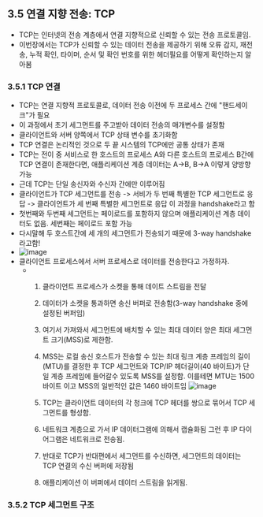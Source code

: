 ## 3.5 연결 지향 전송: TCP
- TCP는 인터넷의 전송 계층에서 연결 지향적으로 신뢰할 수 있는 전송 프로토콜임.
- 이번장에서는 TCP가 신뢰할 수 있는 데이터 전송을 제공하기 위해 오류 감지, 재전송, 누적 확인, 타이머, 순서 및 확인 번호를 위한 헤더필요를 어떻게 확인하는지 알아봄

### 3.5.1 TCP 연결
- TCP는 연결 지향적 프로토콜로, 데이터 전송 이전에 두 프로세스 간에 "핸드세이크"가 필요
- 이 과정에서 초기 세그먼트를 주고받아 데이터 전송의 매개변수를 설정함
- 클라이언트와 서버 양쪽에서 TCP 상태 변수를 초기화함
- TCP 연결은 논리적인 것으로 두 끝 시스템의 TCP에만 공통 상태가 존재
- TCP는 전이 중 서비스로 한 호스트의 프로세스 A와 다른 호스트의 프로세스 B간에 TCP 연결이 존재한다면, 애플리케이션 계층 데이터는 A->B, B->A 이렇게 양방향 가능
- 근데 TCP는 단일 송신자와 수신자 간에만 이루어짐
- 클라이언트가 TCP 세그먼트를 전송 -> 서비가 두 번째 특별한 TCP 세그먼트로 응답 -> 클라이언트가 세 번째 특별한 세그먼트로 응답 이 과정을 handshake라고 함
- 첫번째와 두번째 세그먼트는 페이로드를 포함하지 않으며 애플리케이션 계층 데이터도 없음. 세번째는 페이로드 포함 가능
- 다시말해 두 호스트간에 세 개의 세그먼트가 전송되기 때문에 3-way handshake 라고함!
- ![image](https://github.com/user-attachments/assets/700f5923-63cc-45ed-be21-7ae685bf1d71)
- 클라이언트 프로세스에서 서버 프로세스로 데이터를 전송한다고 가정하자.
  - 1) 클라이언트 프로세스가 소켓을 통해 데이트 스트림을 전달
    2) 데이터가 소켓을 통과하면 송신 버퍼로 전송함(3-way handshake 중에 설정된 버퍼임)
    3) 여기서 가져와서 세그먼트에 배치할 수 있는 최대 데이터 양은 최대 세그먼트 크기(MSS)로 제한함.
    4) MSS는 로컬 송신 호스트가 전송할 수 있는 최대 링크 계층 프레임의 길이(MTU)를 결정한 후 TCP 세그먼트와 TCP/IP 헤더길이(40 바이트)가 단일 계층 프레임에 들어갈수 있도록 MSS를 설정함.
       이를테면 MTU는 1500 바이트 이고 MSS의 일반적인 값은 1460 바이트임
       ![image](https://github.com/user-attachments/assets/6aaa9b49-aa91-431f-9526-fbad726ca871)

    5) TCP는 클라이언트 데이터의 각 청크에 TCP 헤더를 쌍으로 묶어서 TCP 세그먼트를 형성함.
    6) 네트워크 계층으로 가서 IP 데이터그램에 의해서 캡슐화됨 그런 후 IP 다이어그램은 네트워크로 전송됨.
    7) 반대로 TCP가 반대편에서 세그먼트를 수신하면, 세그먼트의 데이터는 TCP 연결의 수신 버퍼에 저장됨
    8) 애플리케이션 이 버퍼에서 데이터 스트림을 읽게됨.
   
 ### 3.5.2 TCP 세그먼트 구조
